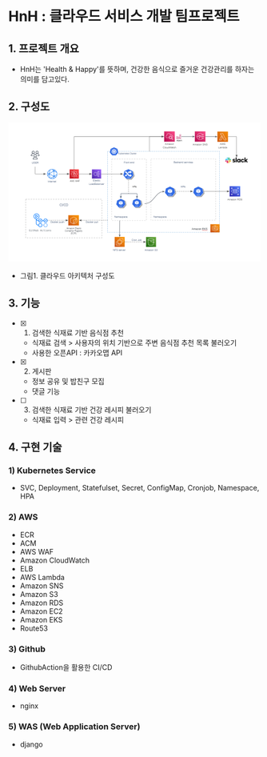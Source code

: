 # HnH : 클라우드 서비스 개발 팀프로젝트

## 1. 프로젝트 개요
- HnH는 'Health & Happy'를 뜻하며, 건강한 음식으로 즐거운 건강관리를 하자는 의미를 담고있다. 

## 2. 구성도

![1.png](./cloudImg/1.png?raw=true)
- 그림1. 클라우드 아키텍처 구성도


## 3. 기능
- [x] 1. 검색한 식재료 기반 음식점 추천
  - 식재료 검색 > 사용자의 위치 기반으로 주변 음식점 추천 목록 불러오기
  - 사용한 오픈API : 카카오맵 API

- [x] 2. 게시판
  - 정보 공유 및 밥친구 모집 
  - 댓글 기능 

- [ ] 3. 검색한 식재료 기반 건강 레시피 불러오기
  - 식재료 입력 > 관련 건강 레시피 


## 4. 구현 기술
 ### 1) Kubernetes Service
 - SVC, Deployment, Statefulset, Secret, ConfigMap, Cronjob, Namespace, HPA 
 ### 2) AWS 
 - ECR
 - ACM
 - AWS WAF
 - Amazon CloudWatch
 - ELB
 - AWS Lambda
 - Amazon SNS
 - Amazon S3
 - Amazon RDS
 - Amazon EC2
 - Amazon EKS
 - Route53

 ### 3) Github
 - GithubAction을 활용한 CI/CD 

 ### 4) Web Server
 - nginx

 ### 5) WAS (Web Application Server)
 - django 
  
